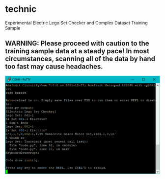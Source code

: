 # technic
Experimental Electric Lego Set Checker and Complex Dataset Training Sample

## WARNING: Please proceed with caution to the training sample data at a steady pace! In most circumstances, scanning all of the data by hand too fast may cause headaches.

![screenshot](screenshot.png)
